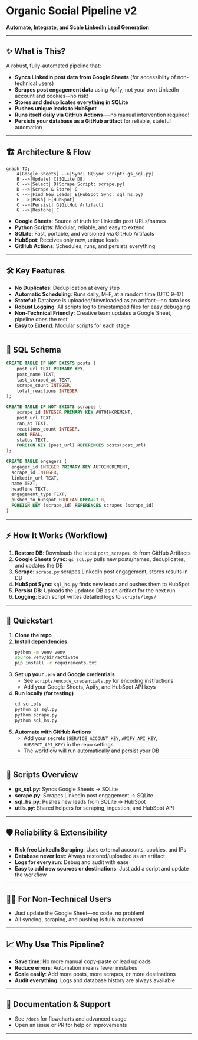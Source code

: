 # Organic Social Pipeline v2 

**Automate, Integrate, and Scale LinkedIn Lead Generation**

---

## ✨ What is This?
A robust, fully-automated pipeline that:
- **Syncs LinkedIn post data from Google Sheets** (for accessibilty of non-technical users)
- **Scrapes post engagement data** using Apify, not your own LinkedIn account and cookies--no risk!
- **Stores and deduplicates everything in SQLite**
- **Pushes unique leads to HubSpot**
- **Runs itself daily via GitHub Actions**-—no manual intervention required!
- **Persists your database as a GitHub artifact** for reliable, stateful automation

---

## 🏗️ Architecture & Flow

```mermaid
graph TD;
    A[Google Sheets] -->|Sync| B(Sync Script: gs_sql.py)
    B -->|Update| C[SQLite DB]
    C -->|Select| D(Scrape Script: scrape.py)
    D -->|Scrape & Store| C
    C -->|Find New Leads| E(HubSpot Sync: sql_hs.py)
    E -->|Push| F[HubSpot]
    C -->|Persist| G[GitHub Artifact]
    G -->|Restore| C
```

- **Google Sheets**: Source of truth for LinkedIn post URLs/names
- **Python Scripts**: Modular, reliable, and easy to extend
- **SQLite**: Fast, portable, and versioned via GitHub Artifacts
- **HubSpot**: Receives only new, unique leads
- **GitHub Actions**: Schedules, runs, and persists everything

---

## 🛠️ Key Features
- **No Duplicates**: Deduplication at every step
- **Automatic Scheduling**: Runs daily, M–F, at a random time (UTC 9–17)
- **Stateful**: Database is uploaded/downloaded as an artifact—no data loss
- **Robust Logging**: All scripts log to timestamped files for easy debugging
- **Non-Technical Friendly**: Creative team updates a Google Sheet, pipeline does the rest
- **Easy to Extend**: Modular scripts for each stage

---

## 📝 SQL Schema
```sql
CREATE TABLE IF NOT EXISTS posts (
    post_url TEXT PRIMARY KEY,
    post_name TEXT,
    last_scraped_at TEXT,
    scrape_count INTEGER,
    total_reactions INTEGER
);

CREATE TABLE IF NOT EXISTS scrapes (
    scrape_id INTEGER PRIMARY KEY AUTOINCREMENT,
    post_url TEXT,
    ran_at TEXT,
    reactions_count INTEGER,
    cost REAL,
    status TEXT,
    FOREIGN KEY (post_url) REFERENCES posts(post_url)
);

CREATE TABLE engagers (
  engager_id INTEGER PRIMARY KEY AUTOINCREMENT,
  scrape_id INTEGER,
  linkedin_url TEXT,
  name TEXT,
  headline TEXT,
  engagement_type TEXT,
  pushed_to_hubspot BOOLEAN DEFAULT 0,
  FOREIGN KEY (scrape_id) REFERENCES scrapes (scrape_id)
)
```

---

## ⚡️ How It Works (Workflow)
1. **Restore DB**: Downloads the latest `post_scrapes.db` from GitHub Artifacts
2. **Google Sheets Sync**: `gs_sql.py` pulls new posts/names, deduplicates, and updates the DB
3. **Scrape**: `scrape.py` scrapes LinkedIn post engagement, stores results in DB
4. **HubSpot Sync**: `sql_hs.py` finds new leads and pushes them to HubSpot
5. **Persist DB**: Uploads the updated DB as an artifact for the next run
6. **Logging**: Each script writes detailed logs to `scripts/logs/`

---

## 🚀 Quickstart
1. **Clone the repo**
2. **Install dependencies**
   ```bash
   python -m venv venv
   source venv/bin/activate
   pip install -r requirements.txt
   ```
3. **Set up your `.env` and Google credentials**
   - See `scripts/encode_credentials.py` for encoding instructions
   - Add your Google Sheets, Apify, and HubSpot API keys
4. **Run locally (for testing)**
   ```bash
   cd scripts
   python gs_sql.py
   python scrape.py
   python sql_hs.py
   ```
5. **Automate with GitHub Actions**
   - Add your secrets (`SERVICE_ACCOUNT_KEY`, `APIFY_API_KEY`, `HUBSPOT_API_KEY`) in the repo settings
   - The workflow will run automatically and persist your DB

---

## 🧩 Scripts Overview
- **gs_sql.py**: Syncs Google Sheets → SQLite
- **scrape.py**: Scrapes LinkedIn post engagement → SQLite
- **sql_hs.py**: Pushes new leads from SQLite → HubSpot
- **utils.py**: Shared helpers for scraping, ingestion, and HubSpot API

---

## 🛡️ Reliability & Extensibility
- **Risk free LinkedIn Scraping**: Uses external accounts, cookies, and IPs
- **Database never lost**: Always restored/uploaded as an artifact
- **Logs for every run**: Debug and audit with ease
- **Easy to add new sources or destinations**: Just add a script and update the workflow

---

## 👩‍💻 For Non-Technical Users
- Just update the Google Sheet—no code, no problem!
- All syncing, scraping, and pushing is fully automated

---

## 📈 Why Use This Pipeline?
- **Save time**: No more manual copy-paste or lead uploads
- **Reduce errors**: Automation means fewer mistakes
- **Scale easily**: Add more posts, more scrapes, or more destinations
- **Audit everything**: Logs and database history are always available

---

## 📝 Documentation & Support
- See `/docs` for flowcharts and advanced usage
- Open an issue or PR for help or improvements

---
